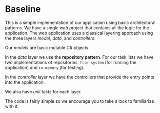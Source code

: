 # Baseline

This is a simple implementation of our application using basic architectural patterns. We have a single _web_ project that contains all the logic for the application. The web application uses a classical layering approach using the three layers _model_, _data_, and _controllers_.

Our _models_ are basic mutable C# objects.

In the _data_ layer we use the **repository pattern**. For our task lists we have two implementations of repositories: `file system` (for running the application) and `in-memory` (for testing).

In the _controller_ layer we have the controllers that provide the entry points into the application.

We also have _unit tests_ for each layer.

The code is fairly simple so we encourage you to take a look to familiarize with it.

